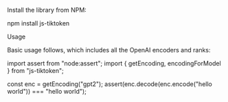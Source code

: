 Install the library from NPM:

npm install js-tiktoken

Usage

Basic usage follows, which includes all the OpenAI encoders and ranks:

import assert from "node:assert";
import { getEncoding, encodingForModel } from "js-tiktoken";

const enc = getEncoding("gpt2");
assert(enc.decode(enc.encode("hello world")) === "hello world");